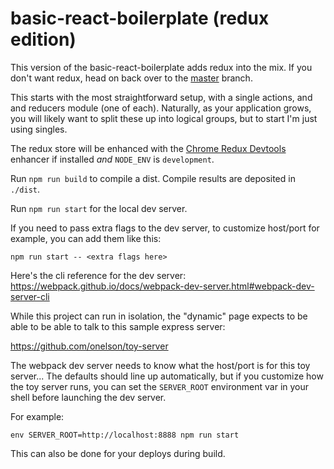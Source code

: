 # basic-react-boilerplate (redux edition)

This version of the basic-react-boilerplate adds redux into the mix.
If you don't want redux, head on back over to the
[master](https://github.com/onelson/basic-react-boilerplate/tree/master)
branch.

This starts with the most straightforward setup, with a single actions, and 
and reducers module (one of each). Naturally, as your application grows, you
will likely want to split these up into logical groups, but to start I'm just 
using singles.

The redux store will be enhanced with the 
[Chrome Redux Devtools](https://chrome.google.com/webstore/detail/redux-devtools/lmhkpmbekcpmknklioeibfkpmmfibljd)
enhancer if installed _and_ `NODE_ENV` is `development`.

Run `npm run build` to compile a dist.
Compile results are deposited in `./dist`.

Run `npm run start` for the local dev server.

If you need to pass extra flags to the dev server, to customize host/port for
example, you can add them like this:

`npm run start -- <extra flags here>`

Here's the cli reference for the dev server: 
https://webpack.github.io/docs/webpack-dev-server.html#webpack-dev-server-cli

While this project can run in isolation, the "dynamic" page expects to be able
to be able to talk to this sample express server: 

https://github.com/onelson/toy-server

The webpack dev server needs to know what the host/port is for this toy 
server... The defaults should line up automatically, but if you customize 
how the toy server runs, you can set  the `SERVER_ROOT` environment var in 
your shell before launching the dev server.

For example:

`env SERVER_ROOT=http://localhost:8888 npm run start`

This can also be done for your deploys during build.
